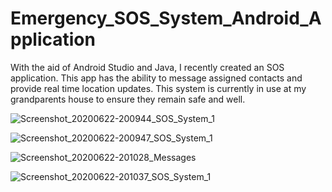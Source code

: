 # Emergency_SOS_System_Android_Application
With the aid of Android Studio and Java, I recently created an SOS application. This app has the ability to message assigned contacts and provide real time location updates. This system is currently in use at my grandparents house to ensure they remain safe and well. 

![Screenshot_20200622-200944_SOS_System_1](https://user-images.githubusercontent.com/36043248/85327572-1dd1c600-b4c7-11ea-82fb-a1e5f8986eae.jpg)

![Screenshot_20200622-200947_SOS_System_1](https://user-images.githubusercontent.com/36043248/85327574-1e6a5c80-b4c7-11ea-884a-96e09d5106d2.jpg)

![Screenshot_20200622-201028_Messages](https://user-images.githubusercontent.com/36043248/85327575-1f02f300-b4c7-11ea-8682-c3fc2bf4c7af.jpg)

![Screenshot_20200622-201037_SOS_System_1](https://user-images.githubusercontent.com/36043248/85327576-1f02f300-b4c7-11ea-862b-2e33385f5325.jpg)
